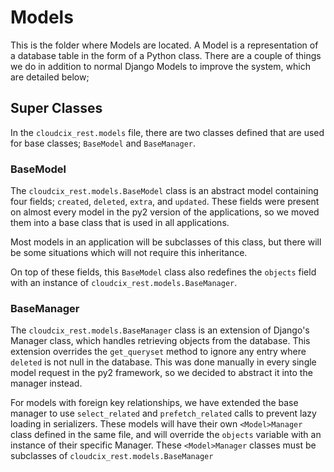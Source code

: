 # Models
This is the folder where Models are located.
A Model is a representation of a database table in the form of a Python class.
There are a couple of things we do in addition to normal Django Models to improve the system, which are detailed below;

## Super Classes
In the `cloudcix_rest.models` file, there are two classes defined that are used for base classes; `BaseModel` and `BaseManager`.

### BaseModel
The `cloudcix_rest.models.BaseModel` class is an abstract model containing four fields; `created`, `deleted`, `extra`, and `updated`.
These fields were present on almost every model in the py2 version of the applications, so we moved them into a base class that is used in all applications.

Most models in an application will be subclasses of this class, but there will be some situations which will not require this inheritance.

On top of these fields, this `BaseModel` class also redefines the `objects` field with an instance of `cloudcix_rest.models.BaseManager`.

### BaseManager
The `cloudcix_rest.models.BaseManager` class is an extension of Django's Manager class, which handles retrieving objects from the database.
This extension overrides the `get_queryset` method to ignore any entry where `deleted` is not null in the database.
This was done manually in every single model request in the py2 framework, so we decided to abstract it into the manager instead.

For models with foreign key relationships, we have extended the base manager to use `select_related` and `prefetch_related` calls to prevent lazy loading in serializers.
These models will have their own `<Model>Manager` class defined in the same file, and will override the `objects` variable with an instance of their specific Manager.
These `<Model>Manager` classes must be subclasses of `cloudcix_rest.models.BaseManager`
